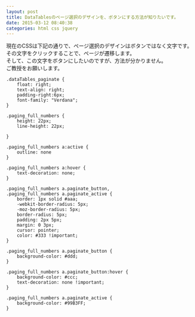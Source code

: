 ```yaml
---
layout: post
title: DataTablesのページ選択のデザインを、ボタンにする方法が知りたいです。
date: 2015-03-12 08:40:38
categories: html css jquery
---
```

<!-- {% raw %} -->
<p>現在のCSSは下記の通りで、ページ選択のデザインはボタンではなく文字です。<br>
その文字をクリックすることで、ページが遷移します。<br>
そして、この文字をボタンにしたいのですが、方法が分かりません。<br>
ご教授をお願いします。</p>



<pre class="lang-css prettyprint-override"><code>.dataTables_paginate {
    float: right;
    text-align: right;
    padding-right:6px;
    font-family: "Verdana";
}

.paging_full_numbers {
    height: 22px;
    line-height: 22px;

}

.paging_full_numbers a:active {
    outline: none
}

.paging_full_numbers a:hover {
    text-decoration: none;
}

.paging_full_numbers a.paginate_button,
.paging_full_numbers a.paginate_active {
    border: 1px solid #aaa;
    -webkit-border-radius: 5px;
    -moz-border-radius: 5px;
    border-radius: 5px;
    padding: 2px 5px;
    margin: 0 3px;
    cursor: pointer;
    color: #333 !important;
}

.paging_full_numbers a.paginate_button {
    background-color: #ddd;
}

.paging_full_numbers a.paginate_button:hover {
    background-color: #ccc;
    text-decoration: none !important;
}

.paging_full_numbers a.paginate_active {
    background-color: #99B3FF;
}
</code></pre>
<!-- {% endraw %} -->
